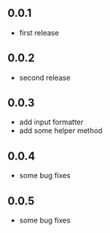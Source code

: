 ## 0.0.1

* first release

## 0.0.2

* second release

## 0.0.3

* add input formatter
* add some helper method

## 0.0.4

* some bug fixes

## 0.0.5

* some bug fixes

